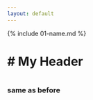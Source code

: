 ```yaml
---
layout: default
---
```


{% include 01-name.md %}<h1> # My Header </h1>

# ###### 
### same as before
